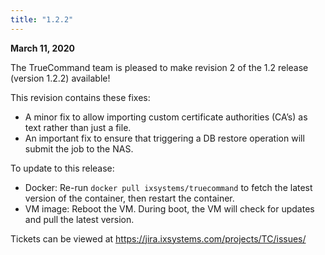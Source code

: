 ```yaml
---
title: "1.2.2"
---
```


**March 11, 2020**

The TrueCommand team is pleased to make revision 2 of the 1.2 release (version 1.2.2) available!

This revision contains these fixes:

+ A minor fix to allow importing custom certificate authorities (CA’s) as text rather than just a file.
+ An important fix to ensure that triggering a DB restore operation will submit the job to the NAS.

To update to this release:

+ Docker: Re-run `docker pull ixsystems/truecommand` to fetch the latest version of the container, then restart the container.
+ VM image: Reboot the VM. During boot, the VM will check for updates and pull the latest version.

Tickets can be viewed at https://jira.ixsystems.com/projects/TC/issues/
